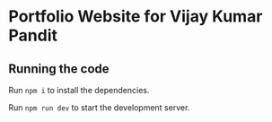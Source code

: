 
  # Portfolio Website for Vijay Kumar Pandit


  ## Running the code

  Run `npm i` to install the dependencies.

  Run `npm run dev` to start the development server.
  
